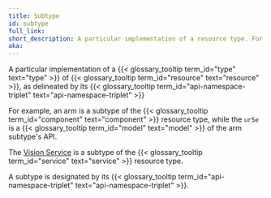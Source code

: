 ```yaml
---
title: Subtype
id: subtype
full_link:
short_description: A particular implementation of a resource type. For example, an arm is a subtype of the component resource type.
aka:
---
```


A particular implementation of a {{< glossary_tooltip term_id="type" text="type" >}} of {{< glossary_tooltip term_id="resource" text="resource" >}}, as delineated by its {{< glossary_tooltip term_id="api-namespace-triplet" text="api-namespace-triplet" >}}

For example, an arm is a subtype of the {{< glossary_tooltip term_id="component" text="component" >}} resource type, while the `ur5e` is a {{< glossary_tooltip term_id="model" text="model" >}} of the arm subtype's API.

The [Vision Service](/services/vision/) is a subtype of the {{< glossary_tooltip term_id="service" text="service" >}} resource type.

A subtype is designated by its {{< glossary_tooltip term_id="api-namespace-triplet" text="api-namespace-triplet" >}}.
